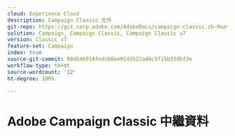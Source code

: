 ```yaml
---
cloud: Experience Cloud
description: Campaign Classic 文件
git-repo: https://git.corp.adobe.com/AdobeDocs/campaign-classic.zh-Hant
solution: Campaign, Campaign Classic, Campaign Classic v7
version: Classic v7
feature-set: Campaign
index: true
source-git-commit: 98d646919fedc66ee9145522ad0c5f15b25dbf2e
workflow-type: tm+mt
source-wordcount: '12'
ht-degree: 100%

---
```



# Adobe Campaign Classic 中繼資料
